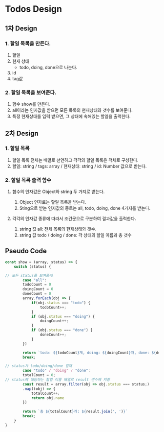 # Todos Design

## 1차 Design
### 1. 할일 목록을 만든다.
1. 할일
2. 현재 상태
   - todo, doing, done으로 나눈다.
3. id
4. tag값

### 2. 할일 목록을 보여준다.
1. 함수 show를 만든다.
2. all이라는 인자값을 받으면 모든 목록의 현재상태와 갯수를 보여준다.
3. 특정 현재상태를 입력 받으면, 그 상태에 속해있는 할일을 출력한다.

## 2차 Design
### 1. 할일 목록
1. 할일 목록 전체는 배열로 선언하고 각각의 할일 목록은 객체로 구성한다.
2. 할일: string / tags: array / 현재상태: string / id: Number 값으로 받는다.

### 2. 할일 목록 출력 함수
1. 함수의 인자값은 Object와 string 두 가지로 받는다.
    1. Object 인자로는 할일 목록을 받는다.
    2. Sting으로 받는 인자값의 종로는 all, todo, doing, done 4가지를 받는다.

2. 각각의 인자값 종류에 따라서 조건문으로 구분하여 결과값을 출력한다.
   1. string 값 all: 전체 목록의 현재상태와 갯수.
   2. string 값 todo / doing / done: 각 상태의 할일 이름과 총 갯수


## Pseudo Code
```js
const show = (array, status) => {
    switch (status) {

// 모든 status를 보여줄때
        case "all":
        todoCount = 0
        doingCount = 0
        doneCount = 0
        array.forEach(obj => {
            if(obj.status === "todo") {
                todoCount++;
            } 
            if (obj.status === "doing") {
                doingCount++;
            } 
            if (obj.status === "done") {
                doneCount++;
            }
        })

        return `todo: ${todoCount}개, doing: ${doingCount}개, done: ${doneCount}개`
        break;

// status가 todo/doing/done 일때
        case "todo" / "doing" / "done":
        totalCount = 0;
// status에 해당하는 할일 이름 배열로 result 변수에 저장
        const result = array.filter(obj => obj.status === status;)
        .map((obj) => {
            totalCount++;
            return obj.name
        })
        
        return `총 ${totalCount}개: ${result.join(', ')}`
        break;
    }
}
```


